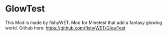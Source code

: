 GlowTest
========
This Mod is made by fishyWET.
Mod for Minetest that add a fantasy glowing world.
Github here: https://github.com/fishyWET/GlowTest
